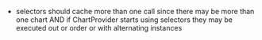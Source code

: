 - selectors should cache more than one call since there may be more than one
  chart AND if ChartProvider starts using selectors they may be executed out
  or order or with alternating instances
